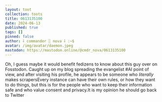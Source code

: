 ```yaml
---
layout: toot
collection: toots
title: 0613135100
date: 2024-06-13
published: true
tags: []
pinned: false
author: ⸸ commander ░ nova ⸸ :~$
avatar: /img/avatar/daemon.jpeg
mastodon: https://mastodon.online/@cmdr_nova/0613135100
---
```


Oh, I guess maybe it would benefit fedizens to know about this guy over on Fosstodon. Caught up on my blog spreading the evangelist #AI  point of view, and after visiting his profile, he appears to be someone who _literally_ makes scrapersEvery instance can have their own rules, or how they want to do things, but this is for the people who want to keep their information safe and who value consent and privacy.It is my opinion he should go back to Twitter
